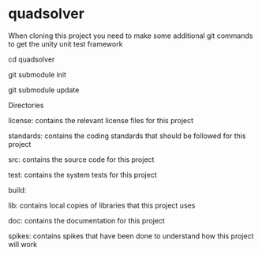 # quadsolver

When cloning this project you need to make some additional git commands to get the unity unit test framework

cd quadsolver

git submodule init

git submodule update



Directories

license: contains the relevant license files for this project

standards: contains the coding standards that should be followed for this project

src: contains the source code for this project

test: contains the system tests for this project

build: 

lib: contains local copies of libraries that this project uses

doc: contains the documentation for this project

spikes: contains spikes that have been done to understand how this project will work

